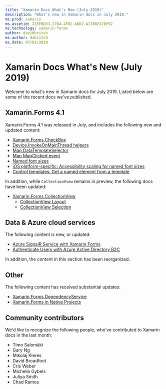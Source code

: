 ```yaml
---
title: "Xamarin Docs What's New (July 2019)"
description: "What's new in Xamarin docs in July 2019."
ms.prod: xamarin
ms.assetid: 22EFBD33-27D4-4F8C-A6D2-A17B8F470F92
ms.technology: xamarin-forms
author: davidbritch
ms.author: dabritch
ms.date: 07/03/2019
---
```


# Xamarin Docs What's New (July 2019)

Welcome to what's new in Xamarin docs for July 2019. Listed below are some of the recent docs we've published.

## Xamarin.Forms 4.1

Xamarin.Forms 4.1 was released in July, and includes the following new and updated content:

- [Xamarin.Forms CheckBox](~/xamarin-forms/user-interface/checkbox.md)
- [Device.InvokeOnMainThread helpers](~/xamarin-forms/platform/device.md#interact-with-the-ui-from-background-threads)
- [Map DataTemplateSelector](~/xamarin-forms/user-interface/map/pins.md#choose-item-appearance-at-runtime)
- [Map MapClicked event](~/xamarin-forms/user-interface/map/map.md#map-clicks)
- [Named font sizes](~/xamarin-forms/user-interface/text/fonts.md#named-font-sizes)
- [iOS platform-specific: Accessibility scaling for named font sizes](~/xamarin-forms/platform/ios/named-font-size-scaling.md)
- [Control templates: Get a named element from a template](~/xamarin-forms/app-fundamentals/templates/control-template.md#get-a-named-element-from-a-template)

In addition, while `CollectionView` remains in preview, the following docs have been updated:

- [Xamarin.Forms CollectionView](~/xamarin-forms/user-interface/collectionview/index.md)
  - [CollectionView Layout](~/xamarin-forms/user-interface/collectionview/layout.md)
  - [CollectionView Selection](~/xamarin-forms/user-interface/collectionview/selection.md)

## Data & Azure cloud services

The following content is new, or updated:

- [Azure SignalR Service with Xamarin.Forms](../xamarin-forms/data-cloud/azure-services/azure-signalr.md)
- [Authenticate Users with Azure Active Directory B2C](~/xamarin-forms/data-cloud/authentication/azure-ad-b2c.md)

In addition, the content in this section has been reorganized.

## Other

The following content has received substantial updates:

- [Xamarin.Forms DependencyService](../xamarin-forms/app-fundamentals/dependency-service/index.md)
- [Xamarin.Forms in Native Projects](../xamarin-forms/platform/native-forms.md)

## Community contributors

We'd like to recognize the following people, who've contributed to Xamarin docs in the last month:

- Timo Salomäki
- Gary Ng
- Mikolaj Kieres
- David Broadfoot
- Cris Weber
- Michelle Gybels
- Juliya Smith
- Chad Ramos